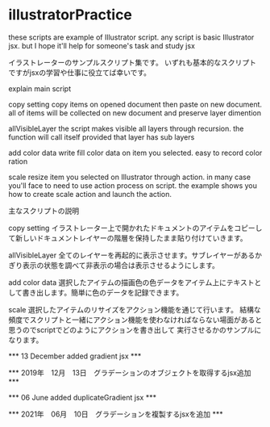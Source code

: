 # illustratorPractice

these scripts are example of Illustrator script.
any script is basic Illustrator jsx.
but I hope it'll help for someone's task and study jsx

イラストレーターのサンプルスクリプト集です。
いずれも基本的なスクリプトですがjsxの学習や仕事に役立てば幸いです。


explain main script

copy setting
copy items on opened document then paste on new document. all of items will be collected on new document and preserve layer dimention

allVisibleLayer
the script makes visible all layers through recursion.
the function will call itself provided that layer has sub layers

add color data
write fill color data on item you selected.
easy to record color ration

scale
resize item you selected on Illustrator through action.
in many case you'll face to need to use action process on script.
the example shows you how to create scale action and launch the action.

主なスクリプトの説明

copy setting
イラストレーター上で開かれたドキュメントのアイテムをコピーして新しいドキュメントレイヤーの階層を保持したまま貼り付けていきます。

allVisibleLayer
全てのレイヤーを再起的に表示させます。サブレイヤーがあるかぎり表示の状態を調べて非表示の場合は表示させるようにします。

add color data
選択したアイテムの描画色の色データをアイテム上にテキストとして書き出します。簡単に色のデータを記録できます。

scale
選択したアイテムのリサイズをアクション機能を通じて行います。
結構な頻度でスクリプトと一緒にアクション機能を使わなければならない場面があると思うのでscriptでどのようにアクションを書き出して
実行させるかのサンプルになります。


*** 13 December added gradient jsx ***

*** 2019年　12月　13日　グラデーションのオブジェクトを取得するjsx追加 ***

*** 06 June added duplicateGradient jsx ***

*** 2021年　06月　10日　グラデーションを複製するjsxを追加 ***